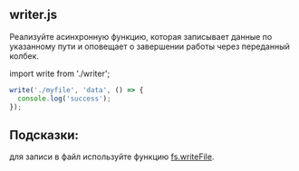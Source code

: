 ## writer.js

Реализуйте асинхронную функцию, которая записывает данные по указанному пути и оповещает о завершении работы через переданный колбек.

import write from './writer';

```js
write('./myfile', 'data', () => {
  console.log('success');
});
```

## Подсказки:

для записи в файл используйте функцию [fs.writeFile](https://nodejs.org/api/fs.html#fs_fs_writefile_file_data_options_callback).
